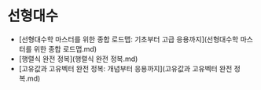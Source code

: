 # 선형대수

- [선형대수학 마스터를 위한 종합 로드맵: 기초부터 고급 응용까지](선형대수학 마스터를 위한 종합 로드맵.md)
- [행렬식 완전 정복](행렬식 완전 정복.md)
- [고유값과 고유벡터 완전 정복: 개념부터 응용까지](고유값과 고유벡터 완전 정복.md)

